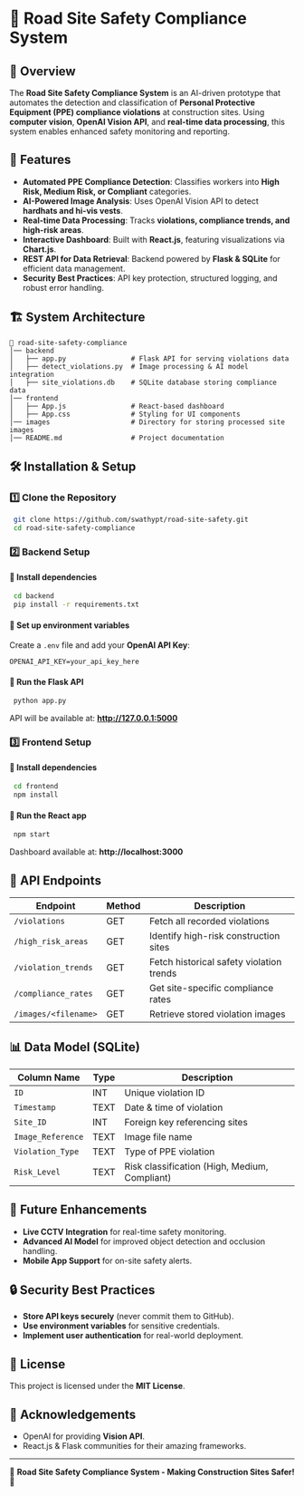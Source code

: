 # 🚧 Road Site Safety Compliance System

## 📌 Overview
The **Road Site Safety Compliance System** is an AI-driven prototype that automates the detection and classification of **Personal Protective Equipment (PPE) compliance violations** at construction sites. Using **computer vision**, **OpenAI Vision API**, and **real-time data processing**, this system enables enhanced safety monitoring and reporting.

## 🎯 Features
- **Automated PPE Compliance Detection**: Classifies workers into **High Risk, Medium Risk, or Compliant** categories.
- **AI-Powered Image Analysis**: Uses OpenAI Vision API to detect **hardhats and hi-vis vests**.
- **Real-time Data Processing**: Tracks **violations, compliance trends, and high-risk areas**.
- **Interactive Dashboard**: Built with **React.js**, featuring visualizations via **Chart.js**.
- **REST API for Data Retrieval**: Backend powered by **Flask & SQLite** for efficient data management.
- **Security Best Practices**: API key protection, structured logging, and robust error handling.

## 🏗️ System Architecture
```
📂 road-site-safety-compliance
│── backend
│   ├── app.py                # Flask API for serving violations data
│   ├── detect_violations.py  # Image processing & AI model integration
│   ├── site_violations.db    # SQLite database storing compliance data
│── frontend
│   ├── App.js                # React-based dashboard
│   ├── App.css               # Styling for UI components
│── images                    # Directory for storing processed site images
│── README.md                 # Project documentation
```

## 🛠️ Installation & Setup
### 1️⃣ Clone the Repository
```sh
 git clone https://github.com/swathypt/road-site-safety.git
 cd road-site-safety-compliance
```
### 2️⃣ Backend Setup
#### 🔹 Install dependencies
```sh
 cd backend
 pip install -r requirements.txt
```
#### 🔹 Set up environment variables
Create a `.env` file and add your **OpenAI API Key**:
```
OPENAI_API_KEY=your_api_key_here
```
#### 🔹 Run the Flask API
```sh
 python app.py
```
API will be available at: **http://127.0.0.1:5000**

### 3️⃣ Frontend Setup
#### 🔹 Install dependencies
```sh
 cd frontend
 npm install
```
#### 🔹 Run the React app
```sh
 npm start
```
Dashboard available at: **http://localhost:3000**

## 🔗 API Endpoints
| Endpoint                  | Method | Description |
|---------------------------|--------|-------------|
| `/violations`            | GET    | Fetch all recorded violations |
| `/high_risk_areas`       | GET    | Identify high-risk construction sites |
| `/violation_trends`      | GET    | Fetch historical safety violation trends |
| `/compliance_rates`      | GET    | Get site-specific compliance rates |
| `/images/<filename>`     | GET    | Retrieve stored violation images |

## 📊 Data Model (SQLite)
| Column Name       | Type  | Description |
|-------------------|-------|-------------|
| `ID`             | INT   | Unique violation ID |
| `Timestamp`      | TEXT  | Date & time of violation |
| `Site_ID`        | INT   | Foreign key referencing sites |
| `Image_Reference`| TEXT  | Image file name |
| `Violation_Type` | TEXT  | Type of PPE violation |
| `Risk_Level`     | TEXT  | Risk classification (High, Medium, Compliant) |

## 🚀 Future Enhancements
- **Live CCTV Integration** for real-time safety monitoring.
- **Advanced AI Model** for improved object detection and occlusion handling.
- **Mobile App Support** for on-site safety alerts.

## 🔒 Security Best Practices
- **Store API keys securely** (never commit them to GitHub).
- **Use environment variables** for sensitive credentials.
- **Implement user authentication** for real-world deployment.

## 📝 License
This project is licensed under the **MIT License**.

## 🙌 Acknowledgements
- OpenAI for providing **Vision API**.
- React.js & Flask communities for their amazing frameworks.

---

🚧 **Road Site Safety Compliance System - Making Construction Sites Safer!** 🚧

